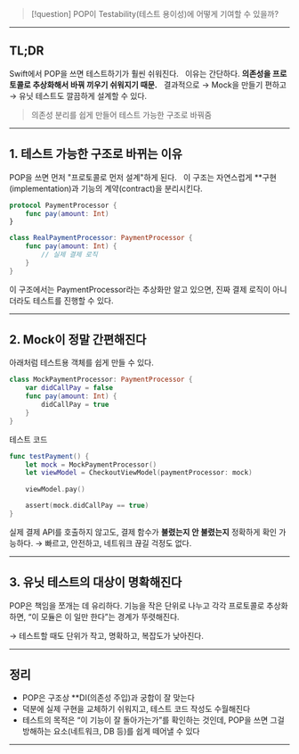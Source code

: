 > [!question]
> POP이 Testability(테스트 용이성)에 어떻게 기여할 수 있을까?

---
## TL;DR

Swift에서 POP을 쓰면 테스트하기가 훨씬 쉬워진다.  
이유는 간단하다. **의존성을 프로토콜로 추상화해서 바꿔 끼우기 쉬워지기 때문.**  
결과적으로 → Mock을 만들기 편하고 → 유닛 테스트도 깔끔하게 설계할 수 있다.

> 의존성 분리를 쉽게 만들어 테스트 가능한 구조로 바꿔줌

---

## 1. 테스트 가능한 구조로 바뀌는 이유

POP을 쓰면 먼저 "프로토콜로 먼저 설계"하게 된다.  
이 구조는 자연스럽게 **구현(implementation)과 기능의 계약(contract)을 분리시킨다.

```swift
protocol PaymentProcessor {
    func pay(amount: Int)
}

class RealPaymentProcessor: PaymentProcessor {
    func pay(amount: Int) {
        // 실제 결제 로직
    }
}
```

이 구조에서는 PaymentProcessor라는 추상화만 알고 있으면,
진짜 결제 로직이 아니더라도 테스트를 진행할 수 있다.

---

## **2. Mock이 정말 간편해진다**

아래처럼 테스트용 객체를 쉽게 만들 수 있다.
```Swift
class MockPaymentProcessor: PaymentProcessor {
    var didCallPay = false
    func pay(amount: Int) {
        didCallPay = true
    }
}
```

테스트 코드
```Swift
func testPayment() {
    let mock = MockPaymentProcessor()
    let viewModel = CheckoutViewModel(paymentProcessor: mock)
    
    viewModel.pay()

    assert(mock.didCallPay == true)
}
```

실제 결제 API를 호출하지 않고도,
결제 함수가 **불렸는지 안 불렸는지** 정확하게 확인 가능하다.
→ 빠르고, 안전하고, 네트워크 끊길 걱정도 없다.

---

## **3. 유닛 테스트의 대상이 명확해진다**

POP은 책임을 쪼개는 데 유리하다.
기능을 작은 단위로 나누고 각각 프로토콜로 추상화하면,
“이 모듈은 이 일만 한다”는 경계가 뚜렷해진다.

→ 테스트할 때도 단위가 작고, 명확하고, 복잡도가 낮아진다.

---

## **정리**
- POP은 구조상 **DI(의존성 주입)과 궁합이 잘 맞는다
- 덕분에 실제 구현을 교체하기 쉬워지고, 테스트 코드 작성도 수월해진다
- 테스트의 목적은 “이 기능이 잘 돌아가는가”를 확인하는 것인데,
  POP을 쓰면 그걸 방해하는 요소(네트워크, DB 등)를 쉽게 떼어낼 수 있다


---






